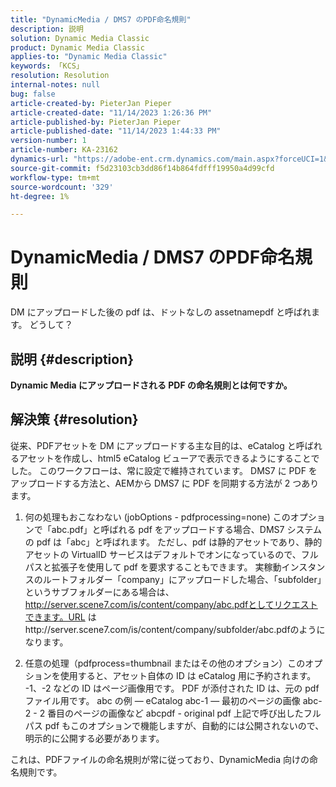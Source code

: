 ```yaml
---
title: "DynamicMedia / DMS7 のPDF命名規則"
description: 説明
solution: Dynamic Media Classic
product: Dynamic Media Classic
applies-to: "Dynamic Media Classic"
keywords: 「KCS」
resolution: Resolution
internal-notes: null
bug: false
article-created-by: PieterJan Pieper
article-created-date: "11/14/2023 1:26:36 PM"
article-published-by: PieterJan Pieper
article-published-date: "11/14/2023 1:44:33 PM"
version-number: 1
article-number: KA-23162
dynamics-url: "https://adobe-ent.crm.dynamics.com/main.aspx?forceUCI=1&pagetype=entityrecord&etn=knowledgearticle&id=6a65fd6c-f182-ee11-8179-6045bd006b25"
source-git-commit: f5d23103cb3dd86f14b864fdfff19950a4d99cfd
workflow-type: tm+mt
source-wordcount: '329'
ht-degree: 1%

---
```


# DynamicMedia / DMS7 のPDF命名規則


DM にアップロードした後の pdf は、ドットなしの assetnamepdf と呼ばれます。 どうして？

## 説明 {#description}


<b>Dynamic Media にアップロードされる PDF の命名規則とは何ですか。</b>


## 解決策 {#resolution}


従来、PDFアセットを DM にアップロードする主な目的は、eCatalog と呼ばれるアセットを作成し、html5 eCatalog ビューアで表示できるようにすることでした。
このワークフローは、常に設定で維持されています。
DMS7 に PDF をアップロードする方法と、AEMから DMS7 に PDF を同期する方法が 2 つあります。
1) 何の処理もおこなわない (jobOptions - pdfprocessing=none) このオプションで「abc.pdf」と呼ばれる pdf をアップロードする場合、DMS7 システムの pdf は「abc」と呼ばれます。
ただし、pdf は静的アセットであり、静的アセットの VirtualID サービスはデフォルトでオンになっているので、フルパスと拡張子を使用して pdf を要求することもできます。 実稼動インスタンスのルートフォルダー「company」にアップロードした場合、「subfolder」というサブフォルダーにある場合は、http://server.scene7.com/is/content/company/abc.pdfとしてリクエストできます。URL はhttp://server.scene7.com/is/content/company/subfolder/abc.pdfのようになります。

2) 任意の処理（pdfprocess=thumbnail またはその他のオプション）このオプションを使用すると、アセット自体の ID は eCatalog 用に予約されます。 -1、-2 などの ID はページ画像用です。 PDF が添付された ID は、元の pdf ファイル用です。
abc の例 — eCatalog abc-1 — 最初のページの画像 abc-2 - 2 番目のページの画像など
abcpdf - original pdf 上記で呼び出したフルパス pdf もこのオプションで機能しますが、自動的には公開されないので、明示的に公開する必要があります。

これは、PDFファイルの命名規則が常に従っており、DynamicMedia 向けの命名規則です。
